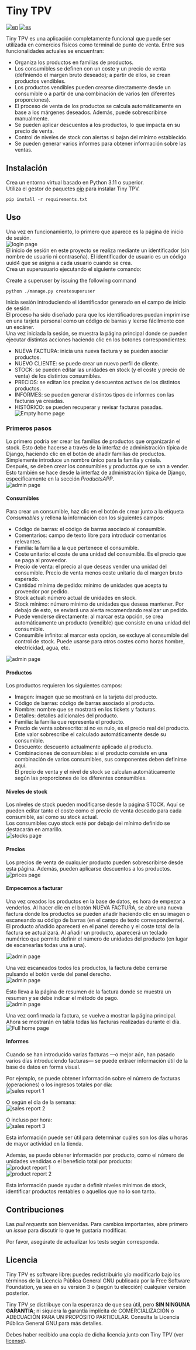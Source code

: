 <!-- This file is part of Tiny TPV.

Tiny TPV is free software: you can redistribute it and/or modify it under the terms of the GNU General Public License as published by the Free Software Foundation, either version 3 of the License, or (at your option) any later version.

Tiny TPV is distributed in the hope that it will be useful, but WITHOUT ANY WARRANTY; without even the implied warranty of MERCHANTABILITY or FITNESS FOR A PARTICULAR PURPOSE. See the GNU General Public License for more details.

You should have received a copy of the GNU General Public License along with Tiny TPV. If not, see <https://www.gnu.org/licenses/>. -->


# Tiny TPV
[![en](https://img.shields.io/badge/lang-en-red.svg)](README.md)
[![es](https://img.shields.io/badge/lang-es-yellow.svg)](README.es.md)

Tiny TPV es una aplicación completamente funcional que puede ser utilizada en comercios físicos como terminal de punto de venta.
Entre sus funcionalidades actuales se encuentran:

- Organiza los productos en familias de productos.
- Los consumibles se definen con un coste y un precio de venta (definiendo el margen bruto deseado); a partir de ellos, se crean productos vendibles.
- Los productos vendibles pueden crearse directamente desde un consumible o a partir de una combinación de varios (en diferentes proporciones).
- El proceso de venta de los productos se calcula automáticamente en base a los márgenes deseados. Además, puede sobrescribirse manualmente.
- Se pueden aplicar descuentos a los productos, lo que impacta en su precio de venta.
- Control de niveles de stock con alertas si bajan del mínimo establecido.
- Se pueden generar varios informes para obtener información sobre las ventas.

## Instalación

Crea un entorno virtual basado en Python 3.11 o superior.  
Utiliza el gestor de paquetes [pip](https://pip.pypa.io/en/stable/) para instalar Tiny TPV.

```
pip install -r requirements.txt
```

## Uso

Una vez en funcionamiento, lo primero que aparece es la página de inicio de sesión.  
![login page](/assets/images/login.png)  
El inicio de sesión en este proyecto se realiza mediante un identificador (sin nombre de usuario ni contraseña). El identificador de usuario es un código uuid4 que se asigna a cada usuario cuando se crea.  
Crea un superusuario ejecutando el siguiente comando:

Create a superuser by issuing the following command
```
python ./manage.py createsuperuser
```

Inicia sesión introduciendo el identificador generado en el campo de inicio de sesión.  
El proceso ha sido diseñado para que los identificadores puedan imprimirse en una tarjeta personal como un código de barras y leerse fácilmente con un escáner.  
Una vez iniciada la sesión, se muestra la página principal donde se pueden ejecutar distintas acciones haciendo clic en los botones correspondientes:

- NUEVA FACTURA: inicia una nueva factura y se pueden asociar productos.
- NUEVO CLIENTE: se puede crear un nuevo perfil de cliente.
- STOCK: se pueden editar las unidades en stock (y el coste y precio de venta) de los distintos consumibles.
- PRECIOS: se editan los precios y descuentos activos de los distintos productos.
- INFORMES: se pueden generar distintos tipos de informes con las facturas ya creadas.
- HISTÓRICO: se pueden recuperar y revisar facturas pasadas.  
![Empty home page](/assets/images/home_0.png)

### Primeros pasos

Lo primero podría ser crear las familias de productos que organizarán el stock. Esto debe hacerse a través de la interfaz de administración típica de Django, haciendo clic en el botón de añadir familias de productos. Simplemente introduce un nombre único para la familia y créala.  
Después, se deben crear los consumibles y productos que se van a vender. Esto también se hace desde la interfaz de administración típica de Django, específicamente en la sección *ProductsAPP*.  
![admin page](/assets/images/admin_0.png)

#### Consumibles

Para crear un consumible, haz clic en el botón de crear junto a la etiqueta *Consumables* y rellena la información con los siguientes campos:

- Código de barras: el código de barras asociado al consumible.
- Comentarios: campo de texto libre para introducir comentarios relevantes.
- Familia: la familia a la que pertenece el consumible.
- Coste unitario: el coste de una unidad del consumible. Es el precio que se paga al proveedor.
- Precio de venta: el precio al que deseas vender una unidad del consumible. Precio de venta menos coste unitario da el margen bruto esperado.
- Cantidad mínima de pedido: mínimo de unidades que acepta tu proveedor por pedido.
- Stock actual: número actual de unidades en stock.
- Stock mínimo: número mínimo de unidades que deseas mantener. Por debajo de esto, se enviará una alerta recomendando realizar un pedido.
- Puede venderse directamente: al marcar esta opción, se crea automáticamente un producto (vendible) que consiste en una unidad del consumible.
- Consumible infinito: al marcar esta opción, se excluye al consumible del control de stock. Puede usarse para otros costes como horas hombre, electricidad, agua, etc.

![admin page](/assets/images/consumable_0.png)

#### Productos

Los productos requieren los siguientes campos:

- Imagen: imagen que se mostrará en la tarjeta del producto.
- Código de barras: código de barras asociado al producto.
- Nombre: nombre que se mostrará en los tickets y facturas.
- Detalles: detalles adicionales del producto.
- Familia: la familia que representa el producto.
- Precio de venta sobrescrito: si no es nulo, es el precio real del producto. Este valor sobrescribe el calculado automáticamente desde su consumible.
- Descuento: descuento actualmente aplicado al producto.
- Combinaciones de consumibles: si el producto consiste en una combinación de varios consumibles, sus componentes deben definirse aquí.  
  El precio de venta y el nivel de stock se calculan automáticamente según las proporciones de los diferentes consumibles.

#### Niveles de stock

Los niveles de stock pueden modificarse desde la página STOCK. Aquí se pueden editar tanto el coste como el precio de venta deseado para cada consumible, así como su stock actual.  
Los consumibles cuyo stock esté por debajo del mínimo definido se destacarán en amarillo.  
![stocks page](/assets/images/stock_0.png)

#### Precios

Los precios de venta de cualquier producto pueden sobrescribirse desde esta página. Además, pueden aplicarse descuentos a los productos.  
![prices page](/assets/images/prices_0.png)

#### Empecemos a facturar

Una vez creados los productos en la base de datos, es hora de empezar a venderlos. Al hacer clic en el botón NUEVA FACTURA, se abre una nueva factura donde los productos se pueden añadir haciendo clic en su imagen o escaneando su código de barras (en el campo de texto correspondiente).  
El producto añadido aparecerá en el panel derecho y el coste total de la factura se actualizará. Al añadir un producto, aparecerá un teclado numérico que permite definir el número de unidades del producto (en lugar de escanearlas todas una a una).  

![admin page](/assets/images/bill_1.png)

Una vez escaneados todos los productos, la factura debe cerrarse pulsando el botón verde del panel derecho.  
![admin page](/assets/images/bill_2.png)

Esto lleva a la página de resumen de la factura donde se muestra un resumen y se debe indicar el método de pago.  
![admin page](/assets/images/bill_resume_0.png)

Una vez confirmada la factura, se vuelve a mostrar la página principal. Ahora se mostrarán en tabla todas las facturas realizadas durante el día.  
![Full home page](/assets/images/home_1.png)

#### Informes

Cuando se han introducido varias facturas —o mejor aún, han pasado varios días introduciendo facturas— se puede extraer información útil de la base de datos en forma visual.

Por ejemplo, se puede obtener información sobre el número de facturas (operaciones) o los ingresos totales por día:  
![sales report 1](/assets/images/per_day.png)

O según el día de la semana:  
![sales report 2](/assets/images/per_weekday.png)

O incluso por hora:  
![sales report 3](/assets/images/per_hour.png)

Esta información puede ser útil para determinar cuáles son los días u horas de mayor actividad en la tienda.

Además, se puede obtener información por producto, como el número de unidades vendidas o el beneficio total por producto:  
![product report 1](/assets/images/per_product_units_sold.png)  
![product report 2](/assets/images/per_product_revenue.png)

Esta información puede ayudar a definir niveles mínimos de stock, identificar productos rentables o aquellos que no lo son tanto.

## Contribuciones

Las *pull requests* son bienvenidas. Para cambios importantes, abre primero un *issue* para discutir lo que te gustaría modificar.

Por favor, asegúrate de actualizar los tests según corresponda.

## Licencia

Tiny TPV es software libre: puedes redistribuirlo y/o modificarlo bajo los términos de la Licencia Pública General GNU publicada por la Free Software Foundation, ya sea en su versión 3 o (según tu elección) cualquier versión posterior.

Tiny TPV se distribuye con la esperanza de que sea útil, pero **SIN NINGUNA GARANTÍA**; ni siquiera la garantía implícita de COMERCIALIZACIÓN o ADECUACIÓN PARA UN PROPÓSITO PARTICULAR. Consulta la Licencia Pública General GNU para más detalles.

Debes haber recibido una copia de dicha licencia junto con Tiny TPV (ver [license](gpl-3.txt)).